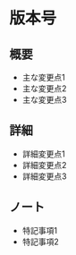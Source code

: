# 版本号

## 概要

- 主な変更点1
- 主な変更点2
- 主な変更点3

## 詳細

- 詳細変更点1
- 詳細変更点2
- 詳細変更点3

## ノート

- 特記事項1
- 特記事項2